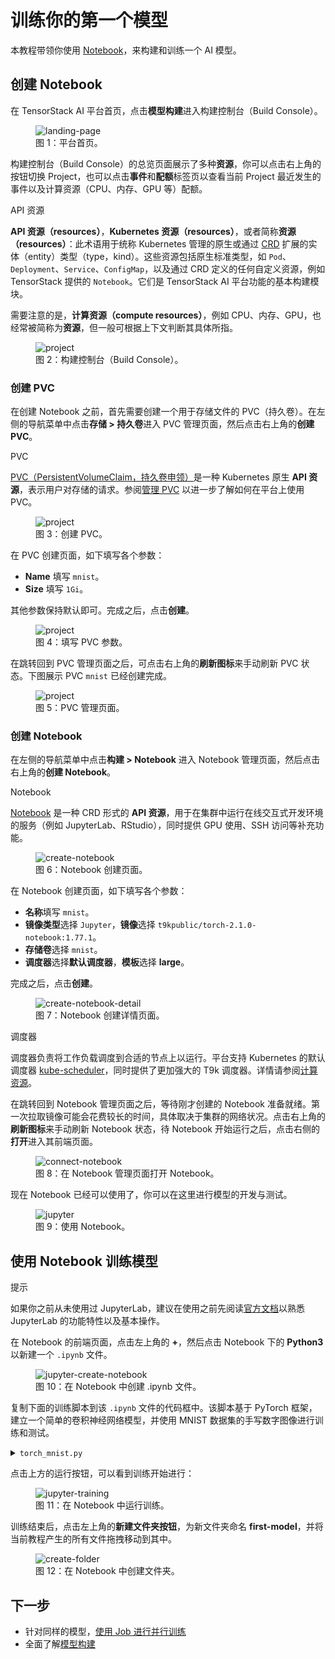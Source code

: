 # 训练你的第一个模型

本教程带领你使用 [Notebook](../modules/building/notebook.md)，来构建和训练一个 AI 模型。

## 创建 Notebook

在 TensorStack AI 平台首页，点击**模型构建**进入构建控制台（Build Console）。

<figure class="screenshot">
  <img alt="landing-page" src="../assets/get-started/training-first-model/landing-page.png" />
  <figcaption>图 1：平台首页。</figcaption>
</figure>

构建控制台（Build Console）的总览页面展示了多种**资源**，你可以点击右上角的按钮切换 Project，也可以点击**事件**和**配额**标签页以查看当前 Project 最近发生的事件以及计算资源（CPU、内存、GPU 等）配额。

<aside class="note info">
<div class="title"> API 资源 </div>

**API 资源（resources）**，**Kubernetes 资源（resources）**，或者简称**资源（resources）**：此术语用于统称 Kubernetes 管理的原生或通过 <a target="_blank" rel="noopener noreferrer" href="https://kubernetes.io/docs/concepts/extend-kubernetes/api-extension/custom-resources/">CRD</a> 扩展的实体（entity）类型（type，kind）。这些资源包括原生标准类型，如 `Pod`、`Deployment`、`Service`、`ConfigMap`，以及通过 CRD 定义的任何自定义资源，例如 TensorStack 提供的 `Notebook`。它们是 TensorStack AI 平台功能的基本构建模块。

需要注意的是，**计算资源（compute resources）**，例如 CPU、内存、GPU，也经常被简称为**资源**，但一般可根据上下文判断其具体所指。

</aside>

<figure class="screenshot">
  <img alt="project" src="../assets/get-started/training-first-model/overview.png" />
  <figcaption>图 2：构建控制台（Build Console）。</figcaption>
</figure>

### 创建 PVC

在创建 Notebook 之前，首先需要创建一个用于存储文件的 PVC（持久卷）。在左侧的导航菜单中点击**存储&nbsp;> 持久卷**进入 PVC 管理页面，然后点击右上角的**创建 PVC**。

<aside class="note info">
<div class="title">PVC</div>

<a target="_blank" rel="noopener noreferrer" href="https://kubernetes.io/zh/docs/concepts/storage/persistent-volumes/">PVC（PersistentVolumeClaim，持久卷申领）</a>是一种 Kubernetes 原生 **API 资源**，表示用户对存储的请求。参阅[管理 PVC](../tasks/manage-pvc.md) 以进一步了解如何在平台上使用 PVC。

</aside>

<figure class="screenshot">
  <img alt="project" src="../assets/get-started/training-first-model/create-pvc.png" />
  <figcaption>图 3：创建 PVC。</figcaption>
</figure>

在 PVC 创建页面，如下填写各个参数：

* **Name** 填写 `mnist`。
* **Size** 填写 `1Gi`。

其他参数保持默认即可。完成之后，点击**创建**。

<figure class="screenshot">
  <img alt="project" src="../assets/get-started/training-first-model/create-pvc-detail.png" />
  <figcaption>图 4：填写 PVC 参数。</figcaption>
</figure>

在跳转回到 PVC 管理页面之后，可点击右上角的**刷新图标**来手动刷新 PVC 状态。下图展示 PVC `mnist` 已经创建完成。

<figure class="screenshot">
  <img alt="project" src="../assets/get-started/training-first-model/create-pvc-finish.png" />
  <figcaption>图 5：PVC 管理页面。</figcaption>
</figure>

### 创建 Notebook

在左侧的导航菜单中点击**构建 > Notebook** 进入 Notebook 管理页面，然后点击右上角的**创建 Notebook**。

<aside class="note info">
<div class="title">Notebook</div>

[Notebook](../modules/building/notebook.md) 是一种 CRD 形式的 **API 资源**，用于在集群中运行在线交互式开发环境的服务（例如 JupyterLab、RStudio），同时提供 GPU 使用、SSH 访问等补充功能。

</aside>

<figure class="screenshot">
  <img alt="create-notebook" src="../assets/get-started/training-first-model/create-notebook.png" />
  <figcaption>图 6：Notebook 创建页面。</figcaption>
</figure>

在 Notebook 创建页面，如下填写各个参数：

* **名称**填写 `mnist`。
* **镜像类型**选择 `Jupyter`，**镜像**选择 `t9kpublic/torch-2.1.0-notebook:1.77.1`。
* **存储卷**选择 `mnist`。
* **调度器**选择**默认调度器**，**模板**选择 **large**。

完成之后，点击**创建**。

<figure class="screenshot">
  <img alt="create-notebook-detail" src="../assets/get-started/training-first-model/create-notebook-detail.png" />
  <figcaption>图 7：Notebook 创建详情页面。</figcaption>
</figure>

<aside class="note info">
<div class="title">调度器</div>

调度器负责将工作负载调度到合适的节点上以运行。平台支持 Kubernetes 的默认调度器 <a target="_blank" rel="noopener noreferrer" href="https://kubernetes.io/docs/concepts/scheduling-eviction/kube-scheduler/#kube-scheduler">kube-scheduler</a>，同时提供了更加强大的 T9k 调度器。详情请参阅[计算资源](../modules/scheduling/index.md)。

</aside>

在跳转回到 Notebook 管理页面之后，等待刚才创建的 Notebook 准备就绪。第一次拉取镜像可能会花费较长的时间，具体取决于集群的网络状况。点击右上角的**刷新图标**来手动刷新 Notebook 状态，待 Notebook 开始运行之后，点击右侧的**打开**进入其前端页面。

<figure class="screenshot">
  <img alt="connect-notebook" src="../assets/get-started/training-first-model/connect-notebook.png" />
  <figcaption>图 8：在 Notebook 管理页面打开 Notebook。</figcaption>
</figure>

现在 Notebook 已经可以使用了，你可以在这里进行模型的开发与测试。

<figure class="screenshot">
  <img alt="jupyter" src="../assets/get-started/training-first-model/jupyter.png" />
  <figcaption>图 9：使用 Notebook。</figcaption>
</figure>

## 使用 Notebook 训练模型

<aside class="note tip">
<div class="title">提示</div>

如果你之前从未使用过 JupyterLab，建议在使用之前先阅读<a target="_blank" rel="noopener noreferrer" href="https://jupyterlab.readthedocs.io/en/stable/">官方文档</a>以熟悉 JupyterLab 的功能特性以及基本操作。

</aside>

在 Notebook 的前端页面，点击左上角的 **+**，然后点击 Notebook 下的 **Python3** 以新建一个 `.ipynb` 文件。

<figure class="screenshot">
  <img alt="jupyter-create-notebook" src="../assets/get-started/training-first-model/jupyter-create-notebook.png" />
  <figcaption>图 10：在 Notebook 中创建 .ipynb 文件。</figcaption>
</figure>

复制下面的训练脚本到该 `.ipynb` 文件的代码框中。该脚本基于 PyTorch 框架，建立一个简单的卷积神经网络模型，并使用 MNIST 数据集的手写数字图像进行训练和测试。

<details><summary><code class="hljs">torch_mnist.py</code></summary>

```python
{{#include ../assets/get-started/training-first-model/torch_mnist.py}}
```

</details>

点击上方的运行按钮，可以看到训练开始进行：

<figure class="screenshot">
  <img alt="jupyter-training" src="../assets/get-started/training-first-model/jupyter-training.png" />
  <figcaption>图 11：在 Notebook 中运行训练。</figcaption>
</figure>

训练结束后，点击左上角的**新建文件夹按钮**，为新文件夹命名 **first-model**，并将当前教程产生的所有文件拖拽移动到其中。

<figure class="screenshot">
  <img alt="create-folder" src="../assets/get-started/training-first-model/create-folder.png" />
  <figcaption>图 12：在 Notebook 中创建文件夹。</figcaption>
</figure>

## 下一步

* 针对同样的模型，[使用 Job 进行并行训练](./parallel-training.md)
* 全面了解[模型构建](../modules/building/index.md)
